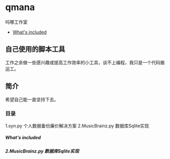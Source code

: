 # qmana
吗哪工作室

- [What's included](#whats-included)

## 自己使用的脚本工具
工作之余做一些感兴趣或提高工作效率的小工具，谈不上编程，我只是一个代码搬运工。

## 简介
希望自己能一直坚持下去。

### 目录
1.syn.py 个人数据备份廉价解决方案
2.MusicBrainz.py 数据库Sqlite实现

##### What's included

##### 2.MusicBrainz.py 数据库Sqlite实现

